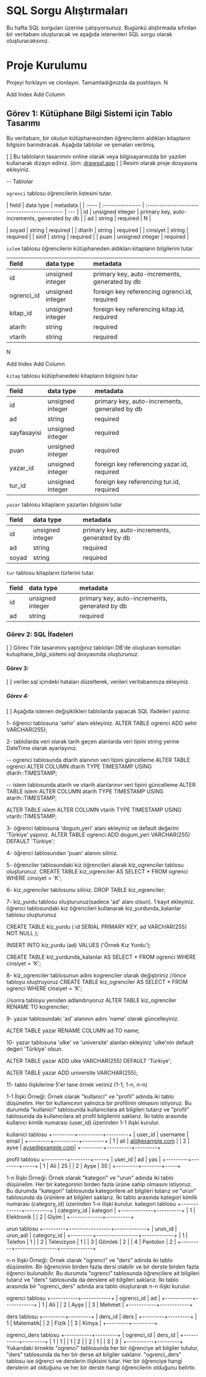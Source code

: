 # SQL Sorgu Alıştırmaları

Bu hafta SQL sorguları üzerine çalışıyorsunuz. Bugünkü alıştırmada sıfırdan bir veritabanı oluşturacak ve aşağıda istenenleri SQL sorgu olarak oluşturacaksınız.

# Proje Kurulumu

Projeyi forklayın ve clonlayın. Tamamladığınızda da pushlayın.
N

Add Index Add Column

## Görev 1: Kütüphane Bilgi Sistemi için Tablo Tasarımı

Bu veritabanı, bir okulun kütüphanesinden öğrencilerin aldıkları kitapların bilgisini barındıracak.
Aşağıda tablolar ve şemaları verilmiş.

[ ] Bu tabloların tasarımını online olarak veya bilgisayarınızda bir yazılım kullanarak dizayn ediniz. (örn: [drawsql.app](https://drawsql.app/)
[ ] Resim olarak proje dosyasına ekleyiniz.

-- Tablolar

`ogrenci` tablosu öğrencilerin listesini tutar.

| field | data type        | metadata                                      |
| :---- | :--------------- | :-------------------------------------------- | --- |
| id    | unsigned integer | primary key, auto-increments, generated by db |
| ad    | string           | required                                      | N   |

| soyad | string | required |
| dtarih | string | required |
| cinsiyet | string | required |
| sinif | string | required |
| puan | unsigned integer | required |

`islem` tablosu öğrencilerin kütüphaneden aldıkları kitapların bilgilerini tutar

| field      | data type        | metadata                                      |
| :--------- | :--------------- | :-------------------------------------------- |
| id         | unsigned integer | primary key, auto-increments, generated by db |
| ogrenci_id | unsigned integer | foreign key referencing ogrenci.id, required  |
| kitap_id   | unsigned integer | foreign key referencing kitap.id, required    |
| atarih     | string           | required                                      |
| vtarih     | string           | required                                      |

N

Add Index Add Column

`kitap` tablosu kütüphanedeki kitapların bilgisini tutar

| field       | data type        | metadata                                      |
| :---------- | :--------------- | :-------------------------------------------- |
| id          | unsigned integer | primary key, auto-increments, generated by db |
| ad          | string           | required                                      |
| sayfasayisi | unsigned integer | required                                      |
| puan        | unsigned integer | required                                      |
| yazar_id    | unsigned integer | foreign key referencing yazar.id, required    |
| tur_id      | unsigned integer | foreign key referencing tur.id, required      |

`yazar` tablosu kitapların yazarları bilgisini tutar

| field | data type        | metadata                                      |
| :---- | :--------------- | :-------------------------------------------- |
| id    | unsigned integer | primary key, auto-increments, generated by db |
| ad    | string           | required                                      |
| soyad | string           | required                                      |

`tur` tablosu kitapların türlerini tutar.

| field | data type        | metadata                                      |
| :---- | :--------------- | :-------------------------------------------- |
| id    | unsigned integer | primary key, auto-increments, generated by db |
| ad    | string           | required                                      |

### Görev 2: SQL İfadeleri

[ ] Görev 1'de tasarımını yaptığınız tabloları DB'de oluşturan komutları kutuphane_bilgi_sistemi.sql dosyasında oluşturunuz.

#### Görev 3:

[ ] veriler.sql içindeki hataları düzelterek, verileri veritabanınıza ekleyiniz.

##### Görev 4:

[ ] Aşağıda istenen değişiklikleri tablolarda yapacak SQL ifadeleri yazınız.

1- öğrenci tablosuna 'sehir' alanı ekleyiniz.
ALTER TABLE ogrenci
ADD sehir VARCHAR(255);

2- tablolarda veri olarak tarih geçen alanlarda veri tipini string yerine DateTime olarak ayarlayınız.

-- ogrenci tablosunda dtarih alanının veri tipini güncelleme
ALTER TABLE ogrenci
ALTER COLUMN dtarih TYPE TIMESTAMP USING dtarih::TIMESTAMP;

-- islem tablosunda atarih ve vtarih alanlarının veri tipini güncelleme
ALTER TABLE islem
ALTER COLUMN atarih TYPE TIMESTAMP USING atarih::TIMESTAMP;

ALTER TABLE islem
ALTER COLUMN vtarih TYPE TIMESTAMP USING vtarih::TIMESTAMP;

3- öğrenci tablosuna 'dogum_yeri' alanı ekleyiniz ve default değerini 'Türkiye' yapınız.
ALTER TABLE ogrenci
ADD dogum_yeri VARCHAR(255) DEFAULT 'Türkiye';

4- öğrenci tablosundan 'puan' alanını siliniz.

5- öğrenciler tablosundaki kiz öğrencileri alarak kiz_ogrenciler tablosu oluşturunuz.
CREATE TABLE kiz_ogrenciler AS
SELECT \* FROM ogrenci WHERE cinsiyet = 'K';

6- kiz_ogrenciler tablosunu siliniz.
DROP TABLE kiz_ogrenciler;

7- kiz_yurdu tablosu oluşturunuz(sadece 'ad' alanı olsun). 1 kayıt ekleyiniz.
öğrenci tablosundaki kız öğrencileri kullanarak kiz_yurdunda_kalanlar tablosu oluşturunuz

CREATE TABLE kiz_yurdu (
id SERIAL PRIMARY KEY,
ad VARCHAR(255) NOT NULL
);

INSERT INTO kiz_yurdu (ad) VALUES ('Örnek Kız Yurdu');

CREATE TABLE kiz_yurdunda_kalanlar AS
SELECT * FROM ogrenci WHERE cinsiyet = 'K';

8- kiz_ogrenciler tablosunun adını kogrenciler olarak değiştiriniz
//önce tabloyu oluştruyoruz
CREATE TABLE kiz_ogrenciler AS
SELECT * FROM ogrenci WHERE cinsiyet = 'K';

//sonra tabloyu yeniden adlandırıyoruz
ALTER TABLE kiz_ogrenciler
RENAME TO kogrenciler;

9- yazar tablosundaki 'ad' alanının adını 'name' olarak güncelleyiniz.

ALTER TABLE yazar
RENAME COLUMN ad TO name;

10- yazar tablosuna 'ulke' ve 'universite' alanları ekleyiniz 'ulke'nin default değeri 'Türkiye' olsun.

ALTER TABLE yazar
ADD ulke VARCHAR(255) DEFAULT 'Türkiye';

ALTER TABLE yazar
ADD universite VARCHAR(255);

11- tablo ilişkilerine 5'er tane örnek veriniz (1-1, 1-n, n-n)

1-1 İlişki Örneği:
Örnek olarak "kullanici" ve "profil" adında iki tablo düşünelim. Her bir kullanıcının yalnızca bir profilinin olmasını istiyoruz. Bu durumda "kullanici" tablosunda kullanıcılara ait bilgileri tutarız ve "profil" tablosunda da kullanıcılara ait profil bilgilerini saklarız. İki tablo arasında kullanıcı kimlik numarası (user_id) üzerinden 1-1 ilişki kurulur.

kullanici tablosu
+---------+----------+---------+
| user_id | username | email   |
+---------+----------+---------+
| 1       | ali      | ali@example.com |
| 2       | ayse     | ayse@example.com|
+---------+----------+---------+

profil tablosu
+---------+--------+-----+
| user_id | ad     | yas |
+---------+--------+-----+
| 1       | Ali    | 25  |
| 2       | Ayşe   | 30  |
+---------+--------+-----+

1-n İlişki Örneği:
Örnek olarak "kategori" ve "urun" adında iki tablo düşünelim. Her bir kategorinin birden fazla ürüne sahip olmasını istiyoruz. Bu durumda "kategori" tablosunda kategorilere ait bilgileri tutarız ve "urun" tablosunda da ürünlere ait bilgileri saklarız. İki tablo arasında kategori kimlik numarası (category_id) üzerinden 1-n ilişki kurulur.
kategori tablosu
+-------------+----------+
| category_id | kategori |
+-------------+----------+
| 1           | Elektronik  |
| 2           | Giyim       |
+-------------+----------+

urun tablosu
+---------+-----------------+-------------+
| urun_id | urun_adi        | category_id |
+---------+-----------------+-------------+
| 1       | Telefon         | 1           |
| 2       | Televizyon      | 1           |
| 3       | Gömlek          | 2           |
| 4       | Pantolon        | 2           |
+---------+-----------------+-------------+

n-n İlişki Örneği:
Örnek olarak "ogrenci" ve "ders" adında iki tablo düşünelim. Bir öğrencinin birden fazla dersi olabilir ve bir derste birden fazla öğrenci bulunabilir. Bu durumda "ogrenci" tablosunda öğrencilere ait bilgileri tutarız ve "ders" tablosunda da derslere ait bilgileri saklarız. İki tablo arasında bir "ogrenci_ders" adında ara tablo oluşturarak n-n ilişki kurulur.

ogrenci tablosu
+-----------+------------+
| ogrenci_id | ad         |
+-----------+------------+
| 1         | Ali        |
| 2         | Ayşe       |
| 3         | Mehmet     |
+-----------+------------+

ders tablosu
+---------+---------+
| ders_id | ders    |
+---------+---------+
| 1       | Matematik|
| 2       | Fizik    |
| 3       | Kimya    |
+---------+---------+

ogrenci_ders tablosu
+-----------+---------+
| ogrenci_id | ders_id |
+-----------+---------+
| 1         | 1       |
| 1         | 2       |
| 2         | 1       |
| 3         | 3       |
+-----------+---------+
Yukarıdaki örnekte "ogrenci" tablosunda her bir öğrenciye ait bilgiler tutulur, "ders" tablosunda da her bir derse ait bilgiler saklanır. "ogrenci_ders" tablosu ise öğrenci ve derslerin ilişkisini tutar. Her bir öğrenciye hangi derslerin ait olduğunu ve her bir derste hangi öğrencilerin olduğunu belirtir.